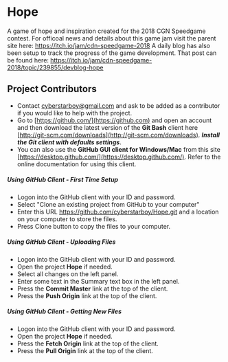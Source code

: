 # Hope
A game of hope and inspiration created for the 2018 CGN Speedgame contest. For officoal news and details about this game jam visit the parent site here: https://itch.io/jam/cdn-speedgame-2018 A daily blog has also been setup to track the progress of the game development. That post can be found here: https://itch.io/jam/cdn-speedgame-2018/topic/239855/devblog-hope

## Project Contributors

* Contact <cyberstarboy@gmail.com> and ask to be added as a contributor if you would like to help with the project.
* Go to [https://github.com/](https://github.com) and open an account and then download the latest version of the **Git Bash** client here [http://git-scm.com/downloads](http://git-scm.com/downloads). ***Install the Git client with defaults settings***.
* You can also use the **GitHub GUI client for Windows/Mac** from this site [https://desktop.github.com/](https://desktop.github.com/). Refer to the online documentation for using this client.

##### Using GitHub Client - First Time Setup

* Logon into the GitHub client with your ID and password.
* Select "Clone an existing project from GitHub to your computer"
* Enter this URL https://github.com/cyberstarboy/Hope.git and a location on your computer to store the files.
* Press Clone button to copy the files to your computer.

##### Using GitHub Client - Uploading Files

* Logon into the GitHub client with your ID and password.
* Open the project **Hope** if needed.
* Select all changes on the left panel. 
* Enter some text in the Summary text box in the left panel.
* Press the **Commit Master** link at the top of the client.
* Press the **Push Origin** link at the top of the client.

##### Using GitHub Client - Getting New Files

* Logon into the GitHub client with your ID and password.
* Open the project **Hope** if needed.
* Press the **Fetch Origin** link at the top of the client.
* Press the **Pull Origin** link at the top of the client.
